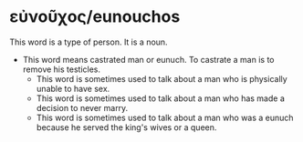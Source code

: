 # εὐνοῦχος/eunouchos
This word is a type of person. It is a noun.
* This word means castrated man or eunuch. To castrate a man is to remove his testicles.
    * This word is sometimes used to talk about a man who is physically unable to have sex.
    * This word is sometimes used to talk about a man who has made a decision to never marry.
    * This word is sometimes used to talk about a man who was a eunuch because he served the king's wives or a queen.
